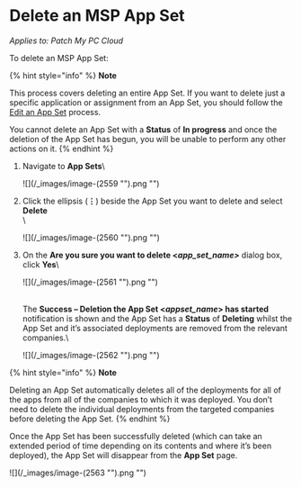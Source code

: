 # Delete an MSP App Set

_Applies to: Patch My PC Cloud_

To delete an MSP App Set:

{% hint style="info" %}
**Note**

This process covers deleting an entire App Set. If you want to delete just a specific application or assignment from an App Set, you should follow the [Edit an App Set](edit-an-msp-app-set.md) process.

You cannot delete an App Set with a **Status** of **In progress** and once the deletion of the App Set has begun, you will be unable to perform any other actions on it.
{% endhint %}

1.  Navigate to **App Sets**\\

    !\[]\(/\_images/image-(2559 "").png "")
2.  Click the ellipsis (**⋮**) beside the App Set you want to delete and select **Delete**\
    \\

    !\[]\(/\_images/image-(2560 "").png "")
3.  On the **Are you sure you want to delete <**_**app\_set\_name>**_ dialog box, click **Yes**\\

    !\[]\(/\_images/image-(2561 "").png "")

    \
    The **Success – Deletion the App Set <**_**appset\_name**_**> has started** notification is shown and the App Set has a **Status** of **Deleting** whilst the App Set and it’s associated deployments are removed from the relevant companies.\\

    !\[]\(/\_images/image-(2562 "").png "")

{% hint style="info" %}
**Note**

Deleting an App Set automatically deletes all of the deployments for all of the apps from all of the companies to which it was deployed. You don’t need to delete the individual deployments from the targeted companies before deleting the App Set.
{% endhint %}

Once the App Set has been successfully deleted (which can take an extended period of time depending on its contents and where it’s been deployed), the App Set will disappear from the **App Set** page.

!\[]\(/\_images/image-(2563 "").png "")
